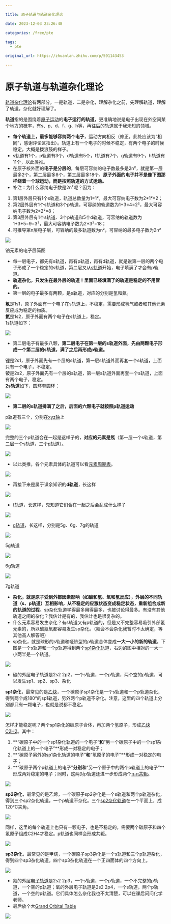 ```yaml
---

title: 原子轨道与轨道杂化理论

date: 2023-12-03 23:26:48

categories: /free/pte

tags: 
  - pte

original_url: https://zhuanlan.zhihu.com/p/591143453

---
```



# 原子轨道与轨道杂化理论

[轨道杂化理论](https://www.zhihu.com/search?q=%E8%BD%A8%E9%81%93%E6%9D%82%E5%8C%96%E7%90%86%E8%AE%BA&search_source=Entity&hybrid_search_source=Entity&hybrid_search_extra=%7B%22sourceType%22%3A%22answer%22%2C%22sourceId%22%3A242251644%7D)有两部分，一是轨道，二是杂化，理解杂化之前，先理解轨道，理解了轨道，杂化就好理解了。

**轨道**指的是围绕着[原子运动](https://www.zhihu.com/search?q=%E5%8E%9F%E5%AD%90%E8%BF%90%E5%8A%A8&search_source=Entity&hybrid_search_source=Entity&hybrid_search_extra=%7B%22sourceType%22%3A%22answer%22%2C%22sourceId%22%3A242251644%7D)的**电子运行的轨道**，更准确地说是电子出现在外空间某个地方的概率，有s、p、d、f、g、h等，再往后的轨道属于我未知的领域。

*   **每个轨道上，最多能够容纳两个电子**，运动方向相反（修正，此处应该为“相同”，感谢评论区指出）。轨道上有一个电子的时候不稳定，有两个电子的时候稳定。大概是拨浪鼓的样子。
*   s轨道有1个，p轨道有3个，d轨道有5个，f轨道有7个，g轨道有9个，h轨道有11个，以此类推。
*   在原子核外面的**电子是分层的**，每层可容纳的电子数最多是2n²，就是第一层最多2个，第二层最多8个，第三层最多18个。**原子外面的电子并不是像下图那样绕着一个球运动，而是按照轨道的方式运动。**
*   补注：为什么容纳电子数是2n²呢？因为：

1.  第1层外层只有1个s轨道，轨道总数量为1=1²，最大可容纳电子数为2\*1²=2；
2.  第2层外层有1个s轨道和3个p轨道，可容纳的轨道数为1+3=4=2²，最大可容纳电子数为2\*2²=8；
3.  第3层外层有1个s轨道、3个p轨道和5个d轨道，可容纳的轨道数为1+3+5=9=3²，最大可容纳电子数为2\*3²=18；
4.  可推导第n层电子层，可容纳的最多轨道数为n²，可容纳的最多电子数为2n²

![](assets/1701617208-a7b6d693711b60076f20a76313da3fe8.webp)

铂元素的电子层简图

*   每一层电子，都先有s轨道，再有p轨道，再有d轨道，就是说第一层的两个电子形成了一个稳定的s轨道，第二层又从[s轨道](https://www.zhihu.com/search?q=s%E8%BD%A8%E9%81%93&search_source=Entity&hybrid_search_source=Entity&hybrid_search_extra=%7B%22sourceType%22%3A%22answer%22%2C%22sourceId%22%3A242251644%7D)开始，电子填满了才会有p轨道。
*   **轨道杂化，只发生在最外层的轨道！里面已经填满了的轨道是稳定的不用管的。**
*   第一层的电子最多有两颗，是s轨道，对应的分别是氢和氦。

**氢**是1s1，原子外面有一个电子在s轨道上，不稳定，需要形成氢气或者和其他元素反应成为稳定的物质。  
**氦**是1s2，原子外面有两个电子在s轨道上，稳定。  
1s轨道如下：  

![](assets/1701617208-c23d821a657ab201626224bb5e87a645.webp)

*   第二层电子有最多八颗，**第二层电子在第一层的s轨道外面，先由两颗电子形成一个第二层的s轨道，满了之后再形成p轨道。**

锂是2s1，原子外面先有一个层的s轨道，第一层s轨道外面再套一个s轨道，上面只有一个电子，不稳定。  
铍是2s2，原子外面先有一个层的s轨道，第一层s轨道外面再套一个s轨道，上面有两个电子，稳定。  
**2s轨道**如下，圆环套圆环：  

![](assets/1701617208-ac73a237b3befbe09025249d4f984478.webp)

*   **第二层的s轨道排满了之后，后面的六颗电子就按照p轨道运动**

p轨道有三个，分别在[xyz轴](https://www.zhihu.com/search?q=xyz%E8%BD%B4&search_source=Entity&hybrid_search_source=Entity&hybrid_search_extra=%7B%22sourceType%22%3A%22answer%22%2C%22sourceId%22%3A242251644%7D)上

![](assets/1701617208-735ad9089874a342147ac5f4c3b9d219.webp)

完整的三个p轨道合在一起是这样子的，**对应的元素是氖**（第一层一个s轨道，第二层一个s轨道，三个[p轨道](https://www.zhihu.com/search?q=p%E8%BD%A8%E9%81%93&search_source=Entity&hybrid_search_source=Entity&hybrid_search_extra=%7B%22sourceType%22%3A%22answer%22%2C%22sourceId%22%3A242251644%7D)）。

![](assets/1701617208-701943688883c25a5d21a6c4d6e82891.webp)

*   以此类推，各个元素具体的轨道可以看[元素周期表](https://www.zhihu.com/search?q=%E5%85%83%E7%B4%A0%E5%91%A8%E6%9C%9F%E8%A1%A8&search_source=Entity&hybrid_search_source=Entity&hybrid_search_extra=%7B%22sourceType%22%3A%22answer%22%2C%22sourceId%22%3A242251644%7D)。

![](assets/1701617208-3c2168864d506577030bcd1523045899.webp)

*   再接下来是属于课余知识的**d轨道**，长这样

![](assets/1701617208-32a0647076a7ab8f3d8297bdbb81c49f.webp)

*   [f轨道](https://www.zhihu.com/search?q=f%E8%BD%A8%E9%81%93&search_source=Entity&hybrid_search_source=Entity&hybrid_search_extra=%7B%22sourceType%22%3A%22answer%22%2C%22sourceId%22%3A242251644%7D)，长这样，鬼知道它们合在一起之后会乱成什么样子

![](assets/1701617208-b9280921650ab06c8f22cdab9eb8b6fe.webp)

*   [g轨道](https://www.zhihu.com/search?q=g%E8%BD%A8%E9%81%93&search_source=Entity&hybrid_search_source=Entity&hybrid_search_extra=%7B%22sourceType%22%3A%22answer%22%2C%22sourceId%22%3A242251644%7D)，长这样，分别是5g、6g、7g的轨道

![](assets/1701617208-7a337bd653f96fecf500db247aaef49d.webp)

5g轨道

![](assets/1701617208-615069742f4dc5a64fa9adbe03a5b0da.webp)

6g轨道

![](assets/1701617208-65a06f19ab751f4a3f61c5cb1ca7b344.webp)

7g轨道

*   **杂化，就是原子受到外部因素影响（如碳和氢、氧和氢反应），外层的不同轨道（s、p轨道）互相影响，从不稳定的应激状态变成稳定状态，重新组合成新的轨道的过程**。sp杂化轨道学得最多用得最多，也被讨论得最多。有没有其他轨道之间的杂化？我估计是有的，我估计也是很复杂的。
*   什么元素容易发生杂化？有s轨道又有p轨道的，但是又不完整容易吸引外部氢元素的，所以碳氮氧都容易发生sp杂化。（氟会不会杂化我暂时不太确定，等其他高人解答吧）
*   sp杂化，就是球形的s轨道和哑铃型的p轨道合体变成**一大一小的新的轨道**。下图是一个s轨道和一个p轨道得到两个[sp1杂化轨道](https://www.zhihu.com/search?q=sp1%E6%9D%82%E5%8C%96%E8%BD%A8%E9%81%93&search_source=Entity&hybrid_search_source=Entity&hybrid_search_extra=%7B%22sourceType%22%3A%22answer%22%2C%22sourceId%22%3A242251644%7D)，右边的图中相对的一大一小两半是一个轨道。

![](assets/1701617208-c2e8c71ba770e27c6b0e1654bbffa28c.webp)

*   碳的外层电子轨道是2s2 2p2，一个s轨道，一个p轨道，两个空的p轨道，可以发生sp1、sp2、sp3、杂化

**sp1杂化**，最常见的是[乙炔](https://www.zhihu.com/search?q=%E4%B9%99%E7%82%94&search_source=Entity&hybrid_search_source=Entity&hybrid_search_extra=%7B%22sourceType%22%3A%22answer%22%2C%22sourceId%22%3A242251644%7D)，一个碳原子sp1杂化是一个s轨道和一个p轨道杂化，得到两个成180°的sp1轨道，另外两个p轨道不杂化。注意，这里的四个轨道上分别都只有一颗电子，也就是说都不稳定。  

![](assets/1701617208-28f7cf8f776422d34b6e02d6cef8ca98.webp)

怎样才能稳定呢？两个sp1杂化的碳原子合体，再加两个氢原子，形成[乙炔C2H2](https://www.zhihu.com/search?q=%E4%B9%99%E7%82%94C2H2&search_source=Entity&hybrid_search_source=Entity&hybrid_search_extra=%7B%22sourceType%22%3A%22answer%22%2C%22sourceId%22%3A242251644%7D)。其中：  

1.  **“碳原子中的一个sp1杂化轨道的一个电子”**和**“另一个碳原子中的一个sp1杂化轨道上的一个电子”**形成一对稳定的电子；
2.  **“碳原子另外的sp1杂化轨道的电子”**和**“氢原子的电子”**形成一对稳定的电子；
3.  **“碳原子两个p轨道上的电子”**分别和**“另一个原子中的两个p轨道上的电子”**形成两对稳定的电子；同时，这两对p轨道还进一步形成两个[π-π共轭](https://www.zhihu.com/search?q=%CF%80-%CF%80%E5%85%B1%E8%BD%AD&search_source=Entity&hybrid_search_source=Entity&hybrid_search_extra=%7B%22sourceType%22%3A%22answer%22%2C%22sourceId%22%3A242251644%7D)。  
    

![](assets/1701617208-62c861ea05ff45c0874e5298af87c44a.webp)

  
**sp2杂化**，最常见的是乙烯，一个碳原子sp2杂化是一个s轨道和两个p轨道杂化，得到三个sp2杂化轨道，一个p轨道不杂化。三个[sp2杂化轨道](https://www.zhihu.com/search?q=sp2%E6%9D%82%E5%8C%96%E8%BD%A8%E9%81%93&search_source=Entity&hybrid_search_source=Entity&hybrid_search_extra=%7B%22sourceType%22%3A%22answer%22%2C%22sourceId%22%3A242251644%7D)在一个平面上，成120℃夹角。  

![](assets/1701617208-7d1ad4f1b5ec782a4d9ce1fe1b03d6f9.webp)

同样，这里的每个轨道上也只有一颗电子，也是不稳定的，需要两个碳原子和四个氢原子组成C2H4才稳定。p轨道也同样会形成共轭。  

![](assets/1701617208-6b1ad9bdd629dc80dcaea61316dafd1f.webp)

  
**sp3杂化**，最常见的是甲烷，一个碳原子sp3杂化是一个s轨道和三个p轨道杂化，得到四个sp3杂化轨道。四个sp3杂化轨道在一个正四面体的四个方向上。  

![](assets/1701617208-83dfdc76ef097d17eff285176a495c6c.webp)

*   氮的外层[电子轨道](https://www.zhihu.com/search?q=%E7%94%B5%E5%AD%90%E8%BD%A8%E9%81%93&search_source=Entity&hybrid_search_source=Entity&hybrid_search_extra=%7B%22sourceType%22%3A%22answer%22%2C%22sourceId%22%3A242251644%7D)是2s2 2p3，一个s轨道，一个p轨道，一个不完整的p轨道，一个空的p轨道；氧的外层电子轨道是2s2 2p4，一个s轨道，两个p轨道，一个空的p轨道。它们具体怎么杂化我也不太清楚，可以在课后问问化学老师。
*     
    最后放个大[Grand Orbital Table](https://link.zhihu.com/?target=http%3A//www.orbitals.com/orb/orbtable.htm)

![](assets/1701617208-1659de9cde7f265ba41e63af0c1efaa7.webp)